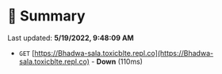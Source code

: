 # 📖 Summary
Last updated: **5/19/2022, 9:48:09 AM**

- `GET` [https://Bhadwa-sala.toxicblte.repl.co](https://Bhadwa-sala.toxicblte.repl.co) - **Down** (110ms)
